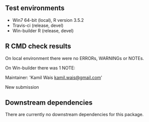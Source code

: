 ## Test environments
* Win7 64-bit (local), R version 3.5.2
* Travis-ci (release, devel)
* Win-builder R (release, devel)

## R CMD check results
On local environment there were no ERRORs, WARNINGs or NOTEs.

On Win-builder there was 1 NOTE:

Maintainer: 'Kamil Wais <kamil.wais@gmail.com>'

New submission

## Downstream dependencies
There are currently no downstream dependencies for this package.
